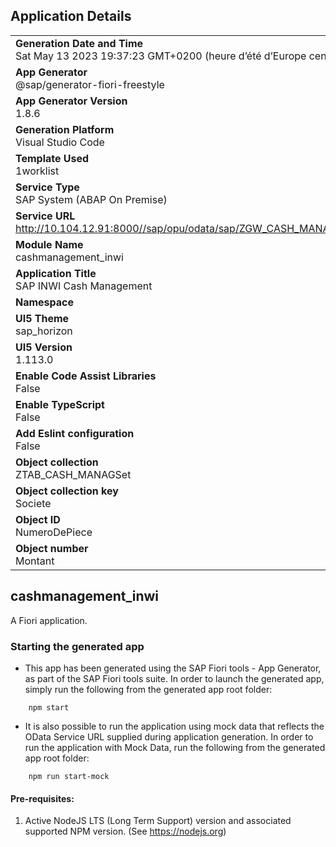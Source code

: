 ## Application Details
|               |
| ------------- |
|**Generation Date and Time**<br>Sat May 13 2023 19:37:23 GMT+0200 (heure d’été d’Europe centrale)|
|**App Generator**<br>@sap/generator-fiori-freestyle|
|**App Generator Version**<br>1.8.6|
|**Generation Platform**<br>Visual Studio Code|
|**Template Used**<br>1worklist|
|**Service Type**<br>SAP System (ABAP On Premise)|
|**Service URL**<br>http://10.104.12.91:8000//sap/opu/odata/sap/ZGW_CASH_MANAGEMENT_SRV
|**Module Name**<br>cashmanagement_inwi|
|**Application Title**<br>SAP INWI Cash Management|
|**Namespace**<br>|
|**UI5 Theme**<br>sap_horizon|
|**UI5 Version**<br>1.113.0|
|**Enable Code Assist Libraries**<br>False|
|**Enable TypeScript**<br>False|
|**Add Eslint configuration**<br>False|
|**Object collection**<br>ZTAB_CASH_MANAGSet|
|**Object collection key**<br>Societe|
|**Object ID**<br>NumeroDePiece|
|**Object number**<br>Montant|

## cashmanagement_inwi

A Fiori application.

### Starting the generated app

-   This app has been generated using the SAP Fiori tools - App Generator, as part of the SAP Fiori tools suite.  In order to launch the generated app, simply run the following from the generated app root folder:

```
    npm start
```

- It is also possible to run the application using mock data that reflects the OData Service URL supplied during application generation.  In order to run the application with Mock Data, run the following from the generated app root folder:

```
    npm run start-mock
```

#### Pre-requisites:

1. Active NodeJS LTS (Long Term Support) version and associated supported NPM version.  (See https://nodejs.org)


